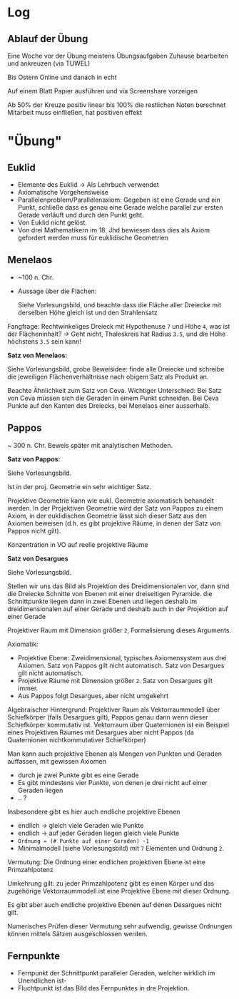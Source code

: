 # Log

## Ablauf der Übung

Eine Woche vor der Übung meistens Übungsaufgaben
Zuhause bearbeiten und ankreuzen (via TUWEL)

Bis Ostern Online und danach in echt

Auf einem Blatt Papier ausführen und via Screenshare vorzeigen

Ab 50% der Kreuze positiv
linear bis 100% die restlichen Noten berechnet
Mitarbeit muss einfließen, hat positiven effekt

# "Übung"

## Euklid

- Elemente des Euklid -> Als Lehrbuch verwendet
- Axiomatische Vorgehensweise
- Parallelenproblem/Parallelenaxiom: Gegeben ist eine Gerade und ein Punkt, schließe dass es genau eine Gerade welche parallel zur ersten Gerade verläuft und durch den Punkt geht.
- Von Euklid nicht gelöst.
- Von drei Mathematikern im 18. Jhd bewiesen dass dies als Axiom gefordert werden muss für euklidische Geometrien

## Menelaos

- ~100 n. Chr.

- Aussage über die Flächen:

  Siehe Vorlesungsbild, und beachte dass die Fläche aller Dreiecke mit derselben Höhe gleich ist und den Strahlensatz

Fangfrage: Rechtwinkeliges Dreieck mit Hypothenuse `7` und Höhe `4`, was ist der Flächeninhalt? -> Geht nicht, Thaleskreis hat Radius `3.5`, und die Höhe höchstens `3.5` sein kann!

**Satz von Menelaos:**

Siehe Vorlesungsbild, grobe Beweisidee: finde alle Dreiecke und schreibe die jeweiligen Flächenverhältnisse nach obigem Satz als Produkt an.

Beachte Ähnlichkeit zum Satz von Ceva. Wichtiger Unterschied: Bei Satz von Ceva müssen sich die Geraden in einem Punkt schneiden. Bei Ceva Punkte auf den Kanten des Dreiecks, bei Menelaos einer ausserhalb. 

## Pappos

~ 300 n. Chr.
Beweis später mit analytischen Methoden.

**Satz von Pappos:**

Siehe Vorlesungsbild.

Ist in der proj. Geometrie ein sehr wichtiger Satz.

Projektive Geometrie kann wie eukl. Geometrie axiomatisch behandelt werden. In der Projektiven Geometrie wird der Satz von Pappos zu einem Axiom, in der euklidischen Geometrie lässt sich dieser Satz aus den Axiomen beweisen (d.h. es gibt projektive Räume, in denen der Satz von Pappos nicht gilt).

Konzentration in VO auf reelle projektive Räume

**Satz von Desargues**

Siehe Vorlesungsbild.

Stellen wir uns das Bild als Projektion des Dreidimensionalen vor, dann sind die Dreiecke Schnitte von Ebenen mit einer dreiseitigen Pyramide. die Schnittpunkte liegen dann in zwei Ebenen und liegen deshalb im dreidimensionalen auf einer Gerade und deshalb auch in der Projektion auf einer Gerade

Projektiver Raum mit Dimension größer `2`, Formalisierung dieses Arguments. 


Axiomatik:
- Projektive Ebene: Zweidimensional, typisches Axiomensystem aus drei Axiomen. Satz von Pappos gilt nicht automatisch. Satz von Desargues gilt nicht automatisch.
- Projektive Räume mit Dimension größer `2`. Satz von Desargues gilt immer. 
- Aus Pappos folgt Desargues, aber nicht umgekehrt

Algebraischer Hintergrund: Projektiver Raum als Vektorraummodell über Schiefkörper (falls Desargues gilt), Pappos genau dann wenn dieser Schiefkörper kommutativ ist.
Vektorraum über Quaternionen ist ein Beispiel eines Projektiven Raumes mit Desargues aber nicht Pappos (da Quaternionen nichtkommutativer Schiefkörper)

Man kann auch projektive Ebenen als Mengen von Punkten und Geraden auffassen, mit gewissen Axiomen
  - durch je zwei Punkte gibt es eine Gerade
  - Es gibt mindestens vier Punkte, von denen je drei nicht auf einer Geraden liegen
  - .. ?

Insbesondere gibt es hier auch endliche projektive Ebenen
 - endlich -> gleich viele Geraden wie Punkte
 - endlich -> auf jeder Geraden liegen gleich viele Punkte
 - `Ordnung = (# Punkte auf einer Geraden) -1`
 - Minimalmodell (siehe Vorlesungsbild) mit `7` Elementen und Ordnung `2`.

Vermutung: Die Ordnung einer endlichen projektiven Ebene ist eine Primzahlpotenz 

Umkehrung gilt: zu jeder Primzahlpotenz gibt es einen Körper und das zugehörige Vektorraummodell ist eine Projektive Ebene mit dieser Ordnung.

Es gibt aber auch endliche projektive Ebenen auf denen Desargues nicht gilt.

Numerisches Prüfen dieser Vermutung sehr aufwendig, gewisse Ordnungen können mittels Sätzen ausgeschlossen werden.

## Fernpunkte

- Fernpunkt der Schnittpunkt paralleler Geraden, welcher wirklich im Unendlichen ist-
- Fluchtpunkt ist das Bild des Fernpunktes in dre Projektion.